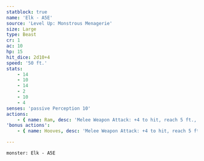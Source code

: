 ```yaml
---
statblock: true
name: 'Elk - A5E'
source: 'Level Up: Monstrous Menagerie'
size: Large
type: Beast
cr: 1
ac: 10
hp: 15
hit_dice: 2d10+4
speed: '50 ft.'
stats:
    - 14
    - 10
    - 14
    - 2
    - 10
    - 4
senses: 'passive Perception 10'
actions:
    - { name: Ram, desc: 'Melee Weapon Attack: +4 to hit, reach 5 ft., one target. Hit: 5 (1d6+2) bludgeoning damage. If the target is a creature and the elk moves at least 20 feet straight towards the target before the attack, the target makes a DC 12 Strength saving throw, falling prone on a failure.' }
'bonus actions':
    - { name: Hooves, desc: 'Melee Weapon Attack: +4 to hit, reach 5 ft., one prone creature. Hit: 7 (2d4+2) bludgeoning damage.' }

---
```

```statblock
monster: Elk - A5E
```
